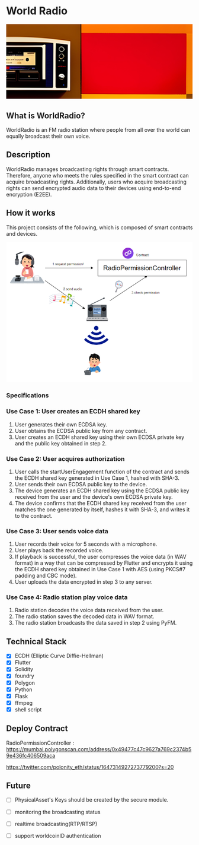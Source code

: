 # World Radio

![](./image/cover.png)

## What is WorldRadio?

WorldRadio is an FM radio station where people from all over the world can equally broadcast their own voice.

## Description

WorldRadio manages broadcasting rights through smart contracts. Therefore, anyone who meets the rules specified in the smart contract can acquire broadcasting rights. Additionally, users who acquire broadcasting rights can send encrypted audio data to their devices using end-to-end encryption (E2EE).

## How it works

This project consists of the following, which is composed of smart contracts and devices.

![](./image/overview.png)

### Specifications

### Use Case 1: User creates an ECDH shared key

1. User generates their own ECDSA key.
1. User obtains the ECDSA public key from any contract.
1. User creates an ECDH shared key using their own ECDSA private key and the public key obtained in step 2.

### Use Case 2: User acquires authorization

1. User calls the startUserEngagement function of the contract and sends the ECDH shared key generated in Use Case 1, hashed with SHA-3.
1. User sends their own ECDSA public key to the device.
1. The device generates an ECDH shared key using the ECDSA public key received from the user and the device's own ECDSA private key.
1. The device confirms that the ECDH shared key received from the user matches the one generated by itself, hashes it with SHA-3, and writes it to the contract.


### Use Case 3: User sends voice data

1. User records their voice for 5 seconds with a microphone.
1. User plays back the recorded voice.
1. If playback is successful, the user compresses the voice data (in WAV format) in a way that can be compressed by Flutter and encrypts it using the ECDH shared key obtained in Use Case 1 with AES (using PKCS#7 padding and CBC mode).
1. User uploads the data encrypted in step 3 to any server.

### Use Case 4: Radio station play voice data

1. Radio station decodes the voice data received from the user.
1. The radio station saves the decoded data in WAV format.
1. The radio station broadcasts the data saved in step 2 using PyFM.

## Technical Stack

- [x] ECDH (Elliptic Curve Diffie-Hellman)
- [x] Flutter
- [x] Solidity
- [x] foundry
- [x] Polygon
- [x] Python
- [x] Flask
- [x] ffmpeg
- [x] shell script

## Deploy Contract

RadioPermissionController : https://mumbai.polygonscan.com/address/0x49477c47c9627a769c2374b59e436fc406509aca

https://twitter.com/polonity_eth/status/1647314927273779200?s=20

## Future

- [ ] PhysicalAsset's Keys should be created by the secure module.
- [ ] monitoring the broadcasting status
- [ ] realtime broadcasting(RTP/RTSP)
- [ ] support worldcoinID authentication

